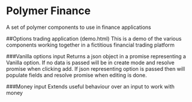 Polymer Finance
================
A set of polymer components to use in finance applications

##Options trading application (demo.html)
This is a demo of the various components working together in a fictitious financial trading platform

###Vanilla options input
Returns a json object in a promise representing a Vanilla option. If no data is passed will be in create mode and resolve promise when clicking add. If json representing option is passed
then will populate fields and resolve promise when editing is done.

###Money input
Extends useful behaviour over an input to work with money